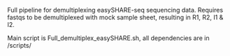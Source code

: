 Full pipeline for demultiplexing easySHARE-seq sequencing data.
Requires fastqs to be demultiplexed with mock sample sheet, resulting in R1, R2, I1 & I2.

Main script is Full_demultiplex_easySHARE.sh, all dependencies are in /scripts/

